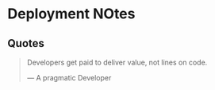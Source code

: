 # Deployment NOtes

## Quotes
>Developers get paid to  deliver value, not lines on code.
>
> &mdash; A pragmatic Developer

